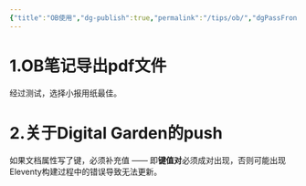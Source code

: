 ```yaml
---
{"title":"OB使用","dg-publish":true,"permalink":"/tips/ob/","dgPassFrontmatter":true}
---
```


# 1.OB笔记导出pdf文件
经过测试，选择小报用纸最佳。

# 2.关于Digital Garden的push
如果文档属性写了键，必须补充值 —— 即**键值对**必须成对出现，否则可能出现Eleventy构建过程中的错误导致无法更新。